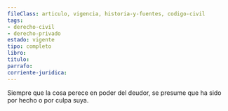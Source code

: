 ```yaml
---
fileClass: articulo, vigencia, historia-y-fuentes, codigo-civil
tags:
- derecho-civil
- derecho-privado
estado: vigente
tipo: completo
libro:
titulo:
parrafo:
corriente-juridica:
---
```

Siempre que la cosa perece en poder del deudor, se presume que ha sido por hecho o por culpa suya.